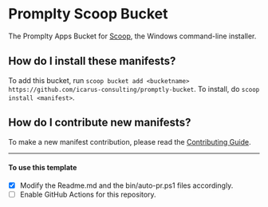 # Promplty Scoop Bucket

<!-- Uncomment the following line after replacing placeholders -->
<!-- [![Tests](https://github.com/icarus-consulting/promptly-bucket/actions/workflows/ci.yml/badge.svg)](https://github.com/icarus-consulting/promptly-bucket/actions/workflows/ci.yml) [![Excavator](https://github.com/icarus-consulting/promptly-bucket/actions/workflows/excavator.yml/badge.svg)](https://github.com/icarus-consulting/promptly-bucket/actions/workflows/excavator.yml) -->

The Promplty Apps Bucket for [Scoop](https://scoop.sh), the Windows command-line installer.

How do I install these manifests?
---------------------------------

To add this bucket, run `scoop bucket add <bucketname> https://github.com/icarus-consulting/promptly-bucket`. To install, do `scoop install <manifest>`.

How do I contribute new manifests?
----------------------------------

To make a new manifest contribution, please read the [Contributing Guide](https://github.com/ScoopInstaller/.github/blob/main/.github/CONTRIBUTING.md).

----

#### To use this template

- [x] Modify the Readme.md and the bin/auto-pr.ps1 files accordingly.
- [ ] Enable GitHub Actions for this repository.
